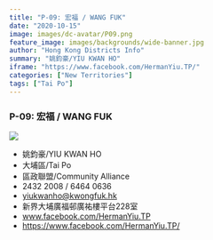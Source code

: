 ```yaml
---
title: "P-09: 宏福 / WANG FUK"
date: "2020-10-15"
image: images/dc-avatar/P09.png
feature_image: images/backgrounds/wide-banner.jpg
author: "Hong Kong Districts Info"
summary: "姚鈞豪/YIU KWAN HO"
iframe: "https://www.facebook.com/HermanYiu.TP/"
categories: ["New Territories"]
tags: ["Tai Po"]
---
```


### P-09: 宏福 / WANG FUK  
![](/images/dc-avatar/P09.png)  

 - 姚鈞豪/YIU KWAN HO  
 - 大埔區/Tai Po  
 - 區政聯盟/Community Alliance  
 - 2432 2008 / 6464 0636  
 - yiukwanho@kwongfuk.hk  
 - 新界大埔廣福邨廣祐樓平台228室  
 - www.facebook.com/HermanYiu.TP  
 - https://www.facebook.com/HermanYiu.TP/
